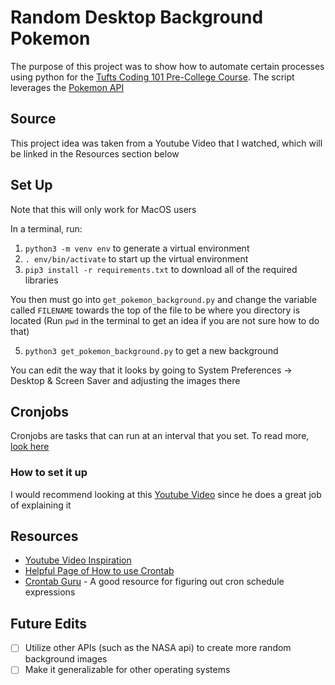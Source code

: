 # Random Desktop Background Pokemon

The purpose of this project was to show how to automate certain processes using python for the [Tufts Coding 101 Pre-College Course](https://universitycollege.tufts.edu/high-school/programs/coding-101). The script leverages the [Pokemon API](https://pokeapi.co)

## Source

This project idea was taken from a Youtube Video that I watched, which will be linked in the Resources section below

## Set Up
Note that this will only work for MacOS users

In a terminal, run:
1. `python3 -m venv env` to generate a virtual environment
2. `. env/bin/activate` to start up the virtual environment
3. `pip3 install -r requirements.txt` to download all of the required libraries

You then must go into `get_pokemon_background.py` and change the variable called `FILENAME` towards the top of the file to be where you directory is located (Run `pwd` in the terminal to get an idea if you are not sure how to do that)

5. `python3 get_pokemon_background.py` to get a new background

You can edit the way that it looks by going to System Preferences -> Desktop & Screen Saver and adjusting the images there

## Cronjobs

Cronjobs are tasks that can run at an interval that you set. To read more, [look here](https://www.hostinger.com/tutorials/cron-job)

### How to set it up

I would recommend looking at this [Youtube Video](#resources) since he does a great job of explaining it

## Resources

* [Youtube Video Inspiration](https://www.youtube.com/watch?v=5bTkiV_Aadc)
* [Helpful Page of How to use Crontab](https://www.baeldung.com/linux/create-crontab-script#1-install-a-new-file-to-crontab)
* [Crontab Guru](https://crontab.guru) - A good resource for figuring out cron schedule expressions

## Future Edits

- [ ] Utilize other APIs (such as the NASA api) to create more random background images
- [ ] Make it generalizable for other operating systems
